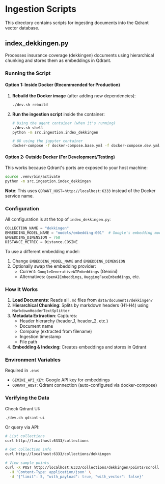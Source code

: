 # Ingestion Scripts

This directory contains scripts for ingesting documents into the Qdrant vector database.

## index_dekkingen.py

Processes insurance coverage (dekkingen) documents using hierarchical chunking and stores them as embeddings in Qdrant.

### Running the Script

#### Option 1: Inside Docker (Recommended for Production)

1. **Rebuild the Docker image** (after adding new dependencies):
   ```bash
   ./dev.sh rebuild
   ```

2. **Run the ingestion script** inside the container:
   ```bash
   # Using the agent container (when it's running)
   ./dev.sh shell
   python -m src.ingestion.index_dekkingen

   # OR using the jupyter container
   docker-compose -f docker-compose.base.yml -f docker-compose.dev.yml exec jupyter python -m src.ingestion.index_dekkingen
   ```

#### Option 2: Outside Docker (For Development/Testing)

This works because Qdrant's ports are exposed to your host machine:

```bash
source .venv/bin/activate
python -m src.ingestion.index_dekkingen
```

**Note**: This uses `QDRANT_HOST=http://localhost:6333` instead of the Docker service name.

### Configuration

All configuration is at the top of `index_dekkingen.py`:

```python
COLLECTION_NAME = "dekkingen"
EMBEDDING_MODEL_NAME = "models/embedding-001"  # Google's embedding model
EMBEDDING_DIMENSION = 768
DISTANCE_METRIC = Distance.COSINE
```

To use a different embedding model:

1. Change `EMBEDDING_MODEL_NAME` and `EMBEDDING_DIMENSION`
2. Optionally swap the embedding provider:
   - Current: `GoogleGenerativeAIEmbeddings` (Gemini)
   - Alternatives: `OpenAIEmbeddings`, `HuggingFaceEmbeddings`, etc.

### How It Works

1. **Load Documents**: Reads all `.md` files from `data/documents/dekkingen/`
2. **Hierarchical Chunking**: Splits by markdown headers (H1-H4) using `MarkdownHeaderTextSplitter`
3. **Metadata Extraction**: Captures:
   - Header hierarchy (header_1, header_2, etc.)
   - Document name
   - Company (extracted from filename)
   - Ingestion timestamp
   - File path
4. **Embedding & Indexing**: Creates embeddings and stores in Qdrant

### Environment Variables

Required in `.env`:

- `GEMINI_API_KEY`: Google API key for embeddings
- `QDRANT_HOST`: Qdrant connection (auto-configured via docker-compose)

### Verifying the Data

Check Qdrant UI:
```bash
./dev.sh qdrant-ui
```

Or query via API:
```bash
# List collections
curl http://localhost:6333/collections

# Get collection info
curl http://localhost:6333/collections/dekkingen

# View sample points
curl -X POST http://localhost:6333/collections/dekkingen/points/scroll \
  -H 'Content-Type: application/json' \
  -d '{"limit": 5, "with_payload": true, "with_vector": false}'
```
